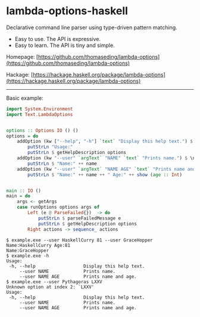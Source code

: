 # lambda-options-haskell

Declarative command line parser using type-driven pattern matching.

* Easy to use. The API is expressive.
* Easy to learn. The API is tiny and simple.

Homepage: [https://github.com/thomaseding/lambda-options](https://github.com/thomaseding/lambda-options)

Hackage: [https://hackage.haskell.org/package/lambda-options](https://hackage.haskell.org/package/lambda-options)

--------------

Basic example:
```haskell
import System.Environment
import Text.LambdaOptions


options :: Options IO () ()
options = do
    addOption (kw ["--help", "-h"] `text` "Display this help text.") $ do
        putStrLn "Usage:"
        putStrLn $ getHelpDescription options
    addOption (kw "--user" `argText` "NAME" `text` "Prints name.") $ \name -> do
        putStrLn $ "Name:" ++ name
    addOption (kw "--user" `argText` "NAME AGE" `text` "Prints name and age.") $ \name age -> do
        putStrLn $ "Name:" ++ name ++ " Age:" ++ show (age :: Int)


main :: IO ()
main = do
    args <- getArgs
    case runOptions options args of
        Left (e @ ParseFailed{})  -> do
            putStrLn $ parseFailedMessage e
            putStrLn $ getHelpDescription options
        Right actions -> sequence_ actions
```

```
$ example.exe --user HaskellCurry 81 --user GraceHopper
Name:HaskellCurry Age:81
Name:GraceHopper
$ example.exe -h
Usage:
 -h, --help                  Display this help text.
     --user NAME             Prints name.
     --user NAME AGE         Prints name and age.
$ example.exe --user Pythagoras LXXV
Unknown option at index 2: `LXXV'
Usage:
 -h, --help                  Display this help text.
     --user NAME             Prints name.
     --user NAME AGE         Prints name and age.
```
